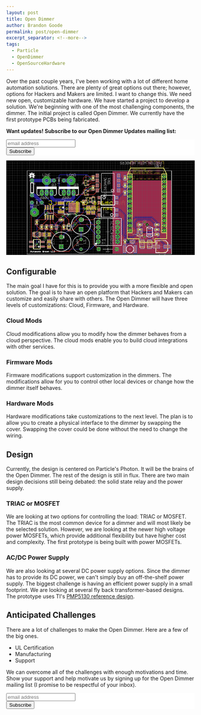 ```yaml
---
layout: post
title: Open Dimmer
author: Brandon Goode
permalink: post/open-dimmer
excerpt_separator: <!--more-->
tags:
  - Particle
  - OpenDimmer
  - OpenSourceHardware
---
```


Over the past couple years, I've been working with a lot of different home automation solutions.  There are plenty of great options out there; however, options for Hackers and Makers are limited.  I want to change this.  We need new open, customizable hardware.  We have started a project to develop a solution.  We're beginning with one of the most challenging components, the dimmer.  The initial project is called Open Dimmer. We currently have the first prototype PCBs being fabricated.

**Want updates! Subscribe to our Open Dimmer Updates mailing list:**

<!-- Begin MailChimp Signup Form -->
<link href="//cdn-images.mailchimp.com/embedcode/slim-081711.css" rel="stylesheet" type="text/css">
<style type="text/css">
  #mc_embed_signup{background:#fff; clear:left; font:14px Helvetica,Arial,sans-serif; }
  /* Add your own MailChimp form style overrides in your site stylesheet or in this style block.
     We recommend moving this block and the preceding CSS link to the HEAD of your HTML file. */
</style>
<div id="mc_embed_signup">
<form action="//automategreen.us11.list-manage.com/subscribe/post?u=86aecb89f996d4fc9e90b636b&amp;id=a61f3d3206" method="post" id="mc-embedded-subscribe-form" name="mc-embedded-subscribe-form" class="validate" target="_blank" novalidate>
    <div id="mc_embed_signup_scroll">

  <input type="email" value="" name="EMAIL" class="email" id="mce-EMAIL" placeholder="email address" required>
    <div style="position: absolute; left: -5000px;"><input type="text" name="b_86aecb89f996d4fc9e90b636b_a61f3d3206" tabindex="-1" value=""></div>
    <div class="clear"><input type="submit" value="Subscribe" name="subscribe" id="mc-embedded-subscribe" class="button"></div>
    </div>
</form>
</div>

<!--End mc_embed_signup-->

![Open Dimmer PCB](/assets/posts/open-dimmer-pcb.png)

<!--more-->

## Configurable

The main goal I have for this is to provide you with a more flexible and open solution.  The goal is to have an open platform that Hackers and Makers can customize and easily share with others.  The Open Dimmer will have three levels of customizations: Cloud, Firmware, and Hardware.

### Cloud Mods

Cloud modifications allow you to modify how the dimmer behaves from a cloud perspective.  The cloud mods enable you to build cloud integrations with other services.

### Firmware Mods

Firmware modifications support customization in the dimmers.  The modifications allow for you to control other local devices or change how the dimmer itself behaves.

### Hardware Mods

Hardware modifications take customizations to the next level.  The plan is to allow you to create a physical interface to the dimmer by swapping the cover.  Swapping the cover could be done without the need to change the wiring.

## Design

Currently, the design is centered on Particle's Photon.  It will be the brains of the Open Dimmer.  The rest of the design is still in flux.  There are two main design decisions still being debated: the solid state relay and the power supply.

### TRIAC or MOSFET

We are looking at two options for controlling the load: TRIAC or MOSFET. The TRIAC is the most common device for a dimmer and will most likely be the selected solution.  However, we are looking at the newer high voltage power MOSFETs, which provide additional flexibility but have higher cost and complexity.  The first prototype is being built with power MOSFETs.

### AC/DC Power Supply

We are also looking at several DC power supply options.  Since the dimmer has to provide its DC power, we can't simply buy an off-the-shelf power supply.  The biggest challenge is having an efficient power supply in a small footprint.  We are looking at several fly back transformer-based designs.  The prototype uses TI's [PMP5130 reference design](http://www.ti.com/tool/PMP5130).

## Anticipated Challenges

There are a lot of challenges to make the Open Dimmer. Here are a few of the big ones.

  - UL Certification
  - Manufacturing
  - Support

We can overcome all of the challenges with enough motivations and time.  Show your support and help motivate us by signing up for the Open Dimmer mailing list (I promise to be respectful of your inbox).

<!-- Begin MailChimp Signup Form -->
<link href="//cdn-images.mailchimp.com/embedcode/slim-081711.css" rel="stylesheet" type="text/css">
<style type="text/css">
  #mc_embed_signup{background:#fff; clear:left; font:14px Helvetica,Arial,sans-serif; }
  /* Add your own MailChimp form style overrides in your site stylesheet or in this style block.
     We recommend moving this block and the preceding CSS link to the HEAD of your HTML file. */
</style>
<div id="mc_embed_signup">
<form action="//automategreen.us11.list-manage.com/subscribe/post?u=86aecb89f996d4fc9e90b636b&amp;id=a61f3d3206" method="post" id="mc-embedded-subscribe-form" name="mc-embedded-subscribe-form" class="validate" target="_blank" novalidate>
    <div id="mc_embed_signup_scroll">

  <input type="email" value="" name="EMAIL" class="email" id="mce-EMAIL" placeholder="email address" required>
    <div style="position: absolute; left: -5000px;"><input type="text" name="b_86aecb89f996d4fc9e90b636b_a61f3d3206" tabindex="-1" value=""></div>
    <div class="clear"><input type="submit" value="Subscribe" name="subscribe" id="mc-embedded-subscribe" class="button"></div>
    </div>
</form>
</div>

<!--End mc_embed_signup-->


